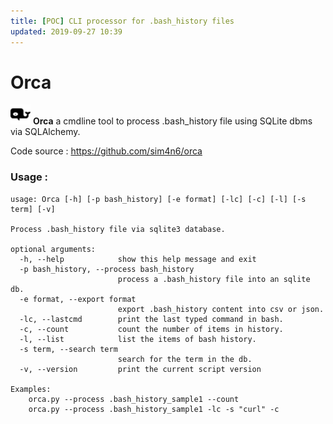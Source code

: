 ```yaml
---
title: [POC] CLI processor for .bash_history files
updated: 2019-09-27 10:39
---
```


# Orca
 <img src="https://raw.githubusercontent.com/Sim4n6/Orca/master/orca.png" /> **Orca** a cmdline tool to process .bash_history file using SQLite dbms via SQLAlchemy. 

Code source : <https://github.com/sim4n6/orca>

### Usage :

```
usage: Orca [-h] [-p bash_history] [-e format] [-lc] [-c] [-l] [-s term] [-v]

Process .bash_history file via sqlite3 database.

optional arguments:
  -h, --help            show this help message and exit
  -p bash_history, --process bash_history
                        process a .bash_history file into an sqlite db.
  -e format, --export format
                        export .bash_history content into csv or json.
  -lc, --lastcmd        print the last typed command in bash.
  -c, --count           count the number of items in history.
  -l, --list            list the items of bash history.
  -s term, --search term
                        search for the term in the db.
  -v, --version         print the current script version

Examples: 
    orca.py --process .bash_history_sample1 --count
    orca.py --process .bash_history_sample1 -lc -s "curl" -c
```

